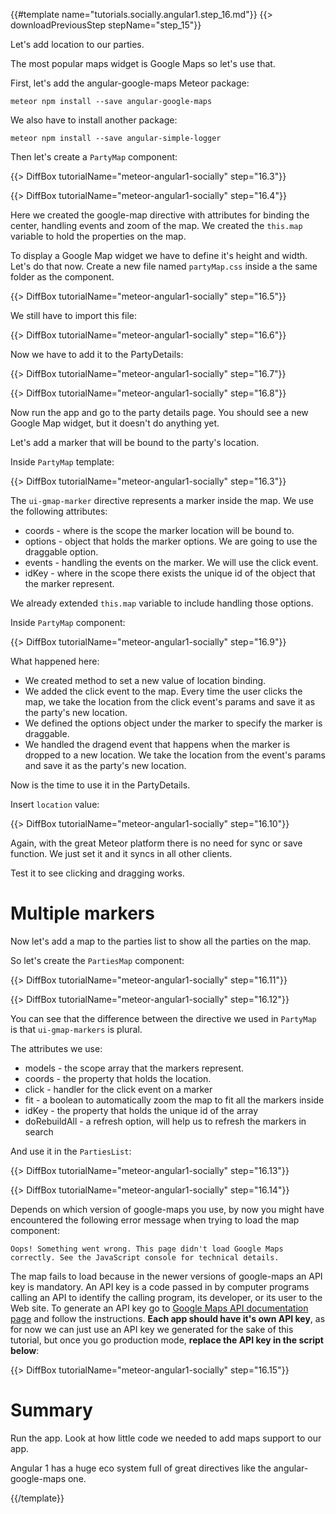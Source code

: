 {{#template name="tutorials.socially.angular1.step_16.md"}}
{{> downloadPreviousStep stepName="step_15"}}

Let's add location to our parties.

The most popular maps widget is Google Maps so let's use that.

First, let's add the angular-google-maps Meteor package:

    meteor npm install --save angular-google-maps

We also have to install another package:

    meteor npm install --save angular-simple-logger

Then let's create a `PartyMap` component:

{{> DiffBox tutorialName="meteor-angular1-socially" step="16.3"}}

{{> DiffBox tutorialName="meteor-angular1-socially" step="16.4"}}

Here we created the google-map directive with attributes for binding the center, handling events and zoom of the map.
We created the `this.map` variable to hold the properties on the map.

To display a Google Map widget we have to define it's height and width. Let's do that now.
Create a new file named `partyMap.css` inside a the same folder as the component.

{{> DiffBox tutorialName="meteor-angular1-socially" step="16.5"}}

We still have to import this file:

{{> DiffBox tutorialName="meteor-angular1-socially" step="16.6"}}

Now we have to add it to the PartyDetails:

{{> DiffBox tutorialName="meteor-angular1-socially" step="16.7"}}

{{> DiffBox tutorialName="meteor-angular1-socially" step="16.8"}}

Now run the app and go to the party details page. You should see a new Google Map widget, but it doesn't do anything yet.

Let's add a marker that will be bound to the party's location.

Inside `PartyMap` template:

{{> DiffBox tutorialName="meteor-angular1-socially" step="16.3"}}

The `ui-gmap-marker` directive represents a marker inside the map. We use the following attributes:

* coords - where is the scope the marker location will be bound to.
* options - object that holds the marker options. We are going to use the draggable option.
* events - handling the events on the marker. We will use the click event.
* idKey - where in the scope there exists the unique id of the object that the marker represent.

We already extended `this.map` variable to include handling those options.

Inside `PartyMap` component:

{{> DiffBox tutorialName="meteor-angular1-socially" step="16.9"}}

What happened here:

* We created method to set a new value of location binding.
* We added the click event to the map. Every time the user clicks the map, we take the location from the click event's params and save it as the party's new location.
* We defined the options object under the marker to specify the marker is draggable.
* We handled the dragend event that happens when the marker is dropped to a new location. We take the location from the event's params and save it as the party's new location.

Now is the time to use it in the PartyDetails.

Insert `location` value:

{{> DiffBox tutorialName="meteor-angular1-socially" step="16.10"}}

Again, with the great Meteor platform there is no need for sync or save function. We just set it and it syncs in all other clients.

Test it to see clicking and dragging works.

# Multiple markers

Now let's add a map to the parties list to show all the parties on the map.

So let's create the `PartiesMap` component:

{{> DiffBox tutorialName="meteor-angular1-socially" step="16.11"}}

{{> DiffBox tutorialName="meteor-angular1-socially" step="16.12"}}

You can see that the difference between the directive we used in `PartyMap` is that `ui-gmap-markers` is plural.

The attributes we use:

* models - the scope array that the markers represent.
* coords - the property that holds the location.
* click - handler for the click event on a marker
* fit - a boolean to automatically zoom the map to fit all the markers inside
* idKey - the property that holds the unique id of the array
* doRebuildAll - a refresh option, will help us to refresh the markers in search

And use it in the `PartiesList`:

{{> DiffBox tutorialName="meteor-angular1-socially" step="16.13"}}

{{> DiffBox tutorialName="meteor-angular1-socially" step="16.14"}}

Depends on which version of google-maps you use, by now you might have encountered the following error message when trying to load the map component:

    Oops! Something went wrong. This page didn't load Google Maps correctly. See the JavaScript console for technical details.

The map fails to load because in the newer versions of google-maps an API key is mandatory. An API key is a code passed in by computer programs calling an API to identify the calling program, its developer, or its user to the Web site. To generate an API key go to [Google Maps API documentation page](https://developers.google.com/maps/documentation/javascript/get-api-key) and follow the instructions. **Each app should have it's own API key**, as for now we can just use an API key we generated for the sake of this tutorial, but once you go production mode, **replace the API key in the script below**:

{{> DiffBox tutorialName="meteor-angular1-socially" step="16.15"}}

# Summary

Run the app.  Look at how little code we needed to add maps support to our app.

Angular 1 has a huge eco system full of great directives like the angular-google-maps one.

{{/template}}
